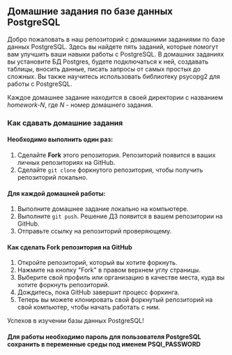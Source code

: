 ## Домашние задания по базе данных PostgreSQL

Добро пожаловать в наш репозиторий с домашними заданиями по базе данных PostgreSQL.
Здесь вы найдете пять заданий, которые помогут вам улучшить ваши навыки работы с PostgreSQL.
В домашних заданиях вы установите БД Postgres, будете подключаться к ней, создавать таблицы, вносить данные,
писать запросы от самых простых до сложных. Вы также научитесь использовать библиотеку psycopg2 для работы с PostgreSQL.

Каждое домашнее задание находится в своей директории с названием _homework-N_, где _N_ - номер домашнего задания.


### Как сдавать домашние задания

#### Необходимо выполнить один раз:

1. Сделайте __Fork__ этого репозитория. Репозиторий появится в ваших личных репозиториях на GitHub.
2. Сделайте `git clone` форкнутого репозитория, чтобы получить репозиторий локально.

#### Для каждой домашней работы:

1. Выполните домашнее задание локально на компьютере.
2. Выполните `git push`. Решение ДЗ появится в вашем репозитории на GitHub.
3. Отправьте ссылку на репозиторий проверяющему.

#### Как сделать Fork репозитория на GitHub

1. Откройте репозиторий, который вы хотите форкнуть.
2. Нажмите на кнопку "Fork" в правом верхнем углу страницы.
3. Выберите свой профиль или организацию в качестве места, куда вы хотите форкнуть репозиторий.
4. Дождитесь, пока GitHub завершит процесс форкинга.
5. Теперь вы можете клонировать свой форкнутый репозиторий на свой компьютер, чтобы начать работать с ним.

Успехов в изучении базы данных PostgreSQL!


#### Для работы необходимо пароль для пользователя PostgreSQL сохранить в переменные среды под именем PSQl_PASSWORD
